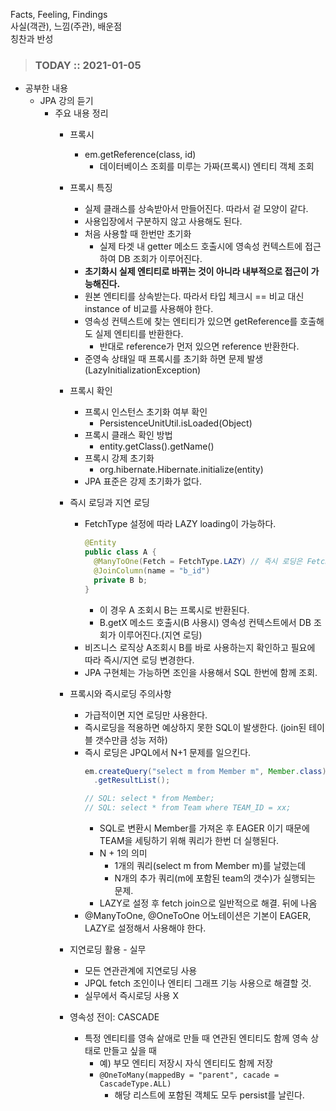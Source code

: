 Facts, Feeling, Findings  
사실(객관), 느낌(주관), 배운점  
칭찬과 반성

> ### TODAY :: 2021-01-05

* 공부한 내용
    * JPA 강의 듣기
      - 주요 내용 정리
        - 프록시
          - em.getReference(class, id)
            - 데이터베이스 조회를 미루는 가짜(프록시) 엔티티 객체 조회
        - 프록시 특징
            - 실제 클래스를 상속받아서 만들어진다. 따라서 겉 모양이 같다.
            - 사용입장에서 구분하지 않고 사용해도 된다.
            - 처음 사용할 때 한번만 초기화
              - 실제 타겟 내 getter 메소드 호출시에 영속성 컨텍스트에 접근하여 DB 조회가 이루어진다.
            - **초기화시 실제 엔티티로 바뀌는 것이 아니라 내부적으로 접근이 가능해진다.**
            - 원본 엔티티를 상속받는다. 따라서 타입 체크시 == 비교 대신 instance of 비교를 사용해야 한다.
            - 영속성 컨텍스트에 찾는 엔티티가 있으면 getReference를 호출해도 실제 엔티티를 반환한다.
              - 반대로 reference가 먼저 있으면 reference 반환한다.
            - 준영속 상태일 때 프록시를 초기화 하면 문제 발생 (LazyInitializationException)
        - 프록시 확인
            - 프록시 인스턴스 초기화 여부 확인
              - PersistenceUnitUtil.isLoaded(Object)
            - 프록시 클래스 확인 방법
              - entity.getClass().getName()
            - 프록시 강제 초기화
              - org.hibernate.Hibernate.initialize(entity)
            - JPA 표준은 강제 초기화가 없다.
        - 즉시 로딩과 지연 로딩
          - FetchType 설정에 따라 LAZY loading이 가능하다.
            ```java
            @Entity
            public class A {
              @ManyToOne(Fetch = FetchType.LAZY) // 즉시 로딩은 FetchType.EAGER
              @JoinColumn(name = "b_id")
              private B b;
            }
            ```
            - 이 경우 A 조회시 B는 프록시로 반환된다.
            - B.getX 메소드 호출시(B 사용시) 영속성 컨텍스트에서 DB 조회가 이루어진다.(지연 로딩)
          - 비즈니스 로직상 A조회시 B를 바로 사용하는지 확인하고 필요에 따라 즉시/지연 로딩 변경한다.
          - JPA 구현체는 가능하면 조인을 사용해서 SQL 한번에 함께 조회.

        - 프록시와 즉시로딩 주의사항
          - 가급적이면 지연 로딩만 사용한다.
          - 즉시로딩을 적용하면 예상하지 못한 SQL이 발생한다. (join된 테이블 갯수만큼 성능 저하)
          - 즉시 로딩은 JPQL에서 N+1 문제를 일으킨다.
            ```java
            em.createQuery("select m from Member m", Member.class)
              .getResultList();

            // SQL: select * from Member;
            // SQL: select * from Team where TEAM_ID = xx;
            ```
            - SQL로 변환시 Member를 가져온 후 EAGER 이기 때문에 TEAM을 세팅하기 위해 쿼리가 한번 더 실행된다.
            - N + 1의 의미
              - 1개의 쿼리(select m from Member m)를 날렸는데
              - N개의 추가 쿼리(m에 포함된 team의 갯수)가 실행되는 문제.
            - LAZY로 설정 후 fetch join으로 일반적으로 해결. 뒤에 나옴
          - @ManyToOne, @OneToOne 어노테이션은 기본이 EAGER, LAZY로 설정해서 사용해야 한다.
        - 지연로딩 활용 - 실무
          - 모든 연관관계에 지연로딩 사용
          - JPQL fetch 조인이나 엔티티 그래프 기능 사용으로 해결할 것.
          - 실무에서 즉시로딩 사용 X
        - 영속성 전이: CASCADE
          - 특정 엔티티를 영속 샅애로 만들 때 연관된 엔티티도 함께 영속 상태로 만들고 싶을 때
            - 예) 부모 엔티티 저장시 자식 엔티티도 함께 저장
            - `@OneToMany(mappedBy = "parent", cacade = CascadeType.ALL)`
              - 해당 리스트에 포함된 객체도 모두 persist를 날린다.
